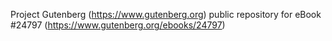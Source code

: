 Project Gutenberg (https://www.gutenberg.org) public repository for eBook #24797 (https://www.gutenberg.org/ebooks/24797)
